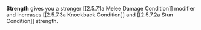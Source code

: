 **Strength** gives you a stronger [[2.5.7.1a Melee Damage Condition]] modifier and increases [[2.5.7.3a Knockback Condition]] and [[2.5.7.2a Stun Condition]] strength.